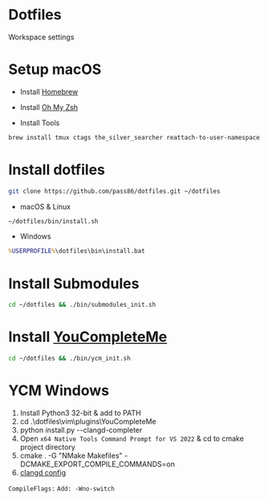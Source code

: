 # Dotfiles
Workspace settings

# Setup macOS
* Install [Homebrew](https://brew.sh)

* Install [Oh My Zsh](https://github.com/robbyrussell/oh-my-zsh)

* Install Tools
```sh
brew install tmux ctags the_silver_searcher reattach-to-user-namespace htop pstree git-lfs
```

# Install dotfiles
```sh
git clone https://github.com/pass86/dotfiles.git ~/dotfiles
```

* macOS & Linux
```sh
~/dotfiles/bin/install.sh
```

* Windows
```bat
%USERPROFILE%\dotfiles\bin\install.bat
```

# Install Submodules
```sh
cd ~/dotfiles && ./bin/submodules_init.sh
```

# Install [YouCompleteMe](https://github.com/Valloric/YouCompleteMe)
```sh
cd ~/dotfiles && ./bin/ycm_init.sh
```

# YCM Windows
1. Install Python3 32-bit & add to PATH
2. cd .\dotfiles\vim\plugins\YouCompleteMe
3. python install.py --clangd-completer
4. Open `x64 Native Tools Command Prompt for VS 2022` & cd to cmake project directory
5. cmake . -G "NMake Makefiles" -DCMAKE_EXPORT_COMPILE_COMMANDS=on
6. [clangd config](https://clangd.llvm.org/config)

`
CompileFlags:
`
`
  Add: -Wno-switch
`
